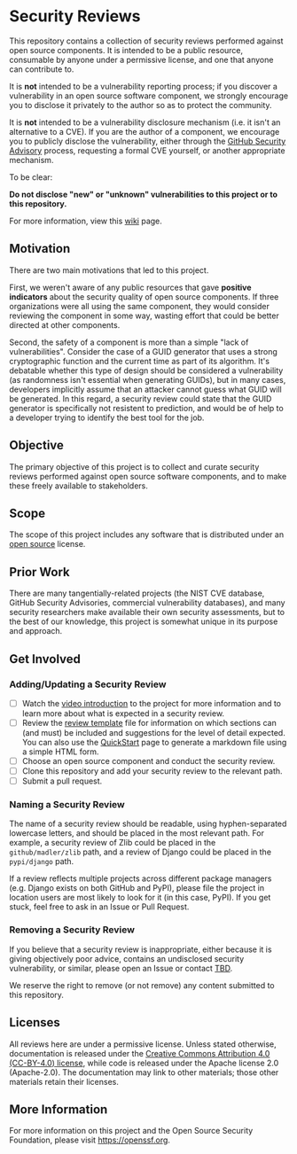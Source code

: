 # Security Reviews

This repository contains a collection of security reviews performed
against open source components. It is intended to be a public resource,
consumable by anyone under a permissive license, and one that anyone
can contribute to.

It is **not** intended to be a vulnerability reporting process; if you
discover a vulnerability in an open source software component, we
strongly encourage you to disclose it privately to the author so as
to protect the community.

It is **not** intended to be a vulnerability disclosure mechanism
(i.e. it isn't an alternative to a CVE). If you are the author of a
component, we encourage you to publicly disclose the vulnerability,
either through the
[GitHub Security Advisory](https://docs.github.com/en/free-pro-team@latest/github/managing-security-vulnerabilities/about-github-security-advisories)
process, requesting a formal CVE yourself, or another appropriate
mechanism.

To be clear:

**Do not disclose "new" or "unknown" vulnerabilities to this project or to this repository.**

For more information, view this [wiki](https://github.com/ossf/security-reviews/wiki/Vulnerability-Disclosure) page.

## Motivation

There are two main motivations that led to this project.

First, we weren't aware of any public resources that gave **positive indicators**
about the security quality of open source components. If three
organizations were all using the same component, they would consider
reviewing the component in some way, wasting effort that could
be better directed at other components.

Second, the safety of a component is more than a simple "lack of
vulnerabilities". Consider the case of a GUID generator that uses a
strong cryptographic function and the current time as part of its
algorithm. It's debatable whether this type of design should
be considered a vulnerability (as randomness isn't essential when
generating GUIDs), but in many cases, developers implicitly
assume that an attacker cannot guess what GUID will be generated.
In this regard, a security review could state that the 
GUID generator is specifically not resistent to prediction, and
would be of help to a developer trying to identify the best tool
for the job.

## Objective

The primary objective of this project is to collect and curate
security reviews performed against open source software components,
and to make these freely available to stakeholders.

## Scope

The scope of this project includes any software that is distributed
under an [open source](https://opensource.org/licenses) license.

## Prior Work

There are many tangentially-related projects (the NIST CVE database,
GitHub Security Advisories, commercial vulnerability databases), and
many security researchers make available their own security assessments,
but to the best of our knowledge, this project is somewhat unique
in its purpose and approach.

## Get Involved

### Adding/Updating a Security Review

- [ ] Watch the [video introduction](#) to the project for more information
      and to learn more about what is expected in a security review.
- [ ] Review the [review template](template.md) file for information on
      which sections can (and must) be included and suggestions for the
      level of detail expected. You can also use the [QuickStart](quickstart.html)
      page to generate a markdown file using a simple HTML form.
- [ ] Choose an open source component and conduct the security review.
- [ ] Clone this repository and add your security review to the relevant path.
- [ ] Submit a pull request.

### Naming a Security Review

The name of a security review should be readable, using hyphen-separated lowercase
letters, and should be placed in the most relevant path. For example, a security
review of Zlib could be placed in the `github/madler/zlib` path, and a review of
Django could be placed in the `pypi/django` path.

If a review reflects multiple projects across different package managers (e.g.
Django exists on both GitHub and PyPI), please file the project in location
users are most likely to look for it (in this case, PyPI). If you get stuck,
feel free to ask in an Issue or Pull Request.

### Removing a Security Review

If you believe that a security review is inappropriate, either because
it is giving objectively poor advice, contains an undisclosed security
vulnerability, or similar, please open an Issue or contact [TBD](#).

We reserve the right to remove (or not remove) any content submitted
to this repository.

## Licenses

All reviews here are under a permissive license.
Unless stated otherwise, documentation is released under the
[Creative Commons Attribution 4.0 (CC-BY-4.0) license](https://creativecommons.org/licenses/by/4.0/legalcode.txt),
while code is released under the Apache license 2.0 (Apache-2.0).
The documentation may link to other materials; those other materials retain
their licenses.

## More Information

For more information on this project and the Open Source Security
Foundation, please visit https://openssf.org.
